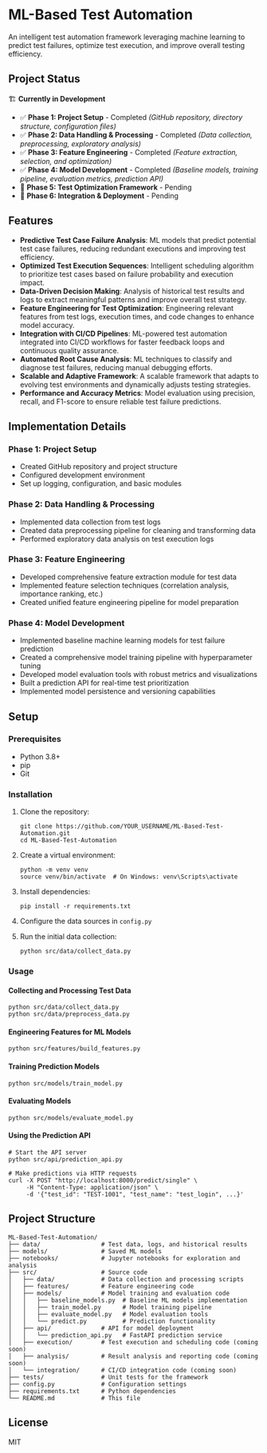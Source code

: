 # ML-Based Test Automation

An intelligent test automation framework leveraging machine learning to predict test failures, optimize test execution, and improve overall testing efficiency.

## Project Status

🏗️ **Currently in Development**

- ✅ **Phase 1: Project Setup** - Completed *(GitHub repository, directory structure, configuration files)*
- ✅ **Phase 2: Data Handling & Processing** - Completed *(Data collection, preprocessing, exploratory analysis)*
- ✅ **Phase 3: Feature Engineering** - Completed *(Feature extraction, selection, and optimization)*
- ✅ **Phase 4: Model Development** - Completed *(Baseline models, training pipeline, evaluation metrics, prediction API)*
- 🚧 **Phase 5: Test Optimization Framework** - Pending
- 🚧 **Phase 6: Integration & Deployment** - Pending

## Features

- **Predictive Test Case Failure Analysis**: ML models that predict potential test case failures, reducing redundant executions and improving test efficiency.
- **Optimized Test Execution Sequences**: Intelligent scheduling algorithm to prioritize test cases based on failure probability and execution impact.
- **Data-Driven Decision Making**: Analysis of historical test results and logs to extract meaningful patterns and improve overall test strategy.
- **Feature Engineering for Test Optimization**: Engineering relevant features from test logs, execution times, and code changes to enhance model accuracy.
- **Integration with CI/CD Pipelines**: ML-powered test automation integrated into CI/CD workflows for faster feedback loops and continuous quality assurance.
- **Automated Root Cause Analysis**: ML techniques to classify and diagnose test failures, reducing manual debugging efforts.
- **Scalable and Adaptive Framework**: A scalable framework that adapts to evolving test environments and dynamically adjusts testing strategies.
- **Performance and Accuracy Metrics**: Model evaluation using precision, recall, and F1-score to ensure reliable test failure predictions.

## Implementation Details

### Phase 1: Project Setup
- Created GitHub repository and project structure
- Configured development environment
- Set up logging, configuration, and basic modules

### Phase 2: Data Handling & Processing
- Implemented data collection from test logs
- Created data preprocessing pipeline for cleaning and transforming data
- Performed exploratory data analysis on test execution logs

### Phase 3: Feature Engineering
- Developed comprehensive feature extraction module for test data
- Implemented feature selection techniques (correlation analysis, importance ranking, etc.)
- Created unified feature engineering pipeline for model preparation

### Phase 4: Model Development
- Implemented baseline machine learning models for test failure prediction
- Created a comprehensive model training pipeline with hyperparameter tuning
- Developed model evaluation tools with robust metrics and visualizations
- Built a prediction API for real-time test prioritization
- Implemented model persistence and versioning capabilities

## Setup

### Prerequisites
- Python 3.8+
- pip
- Git

### Installation

1. Clone the repository:
   ```
   git clone https://github.com/YOUR_USERNAME/ML-Based-Test-Automation.git
   cd ML-Based-Test-Automation
   ```

2. Create a virtual environment:
   ```
   python -m venv venv
   source venv/bin/activate  # On Windows: venv\Scripts\activate
   ```

3. Install dependencies:
   ```
   pip install -r requirements.txt
   ```

4. Configure the data sources in `config.py`

5. Run the initial data collection:
   ```
   python src/data/collect_data.py
   ```

### Usage

#### Collecting and Processing Test Data
```
python src/data/collect_data.py
python src/data/preprocess_data.py
```

#### Engineering Features for ML Models
```
python src/features/build_features.py
```

#### Training Prediction Models
```
python src/models/train_model.py
```

#### Evaluating Models
```
python src/models/evaluate_model.py
```

#### Using the Prediction API
```
# Start the API server
python src/api/prediction_api.py

# Make predictions via HTTP requests
curl -X POST "http://localhost:8000/predict/single" \
     -H "Content-Type: application/json" \
     -d '{"test_id": "TEST-1001", "test_name": "test_login", ...}'
```

## Project Structure

```
ML-Based-Test-Automation/
├── data/                 # Test data, logs, and historical results
├── models/               # Saved ML models
├── notebooks/            # Jupyter notebooks for exploration and analysis
├── src/                  # Source code
│   ├── data/             # Data collection and processing scripts
│   ├── features/         # Feature engineering code
│   ├── models/           # Model training and evaluation code
│   │   ├── baseline_models.py  # Baseline ML models implementation
│   │   ├── train_model.py      # Model training pipeline
│   │   ├── evaluate_model.py   # Model evaluation tools
│   │   └── predict.py          # Prediction functionality
│   ├── api/              # API for model deployment
│   │   └── prediction_api.py   # FastAPI prediction service
│   ├── execution/        # Test execution and scheduling code (coming soon)
│   ├── analysis/         # Result analysis and reporting code (coming soon)
│   └── integration/      # CI/CD integration code (coming soon)
├── tests/                # Unit tests for the framework
├── config.py             # Configuration settings
├── requirements.txt      # Python dependencies
└── README.md             # This file
```

## License

MIT 